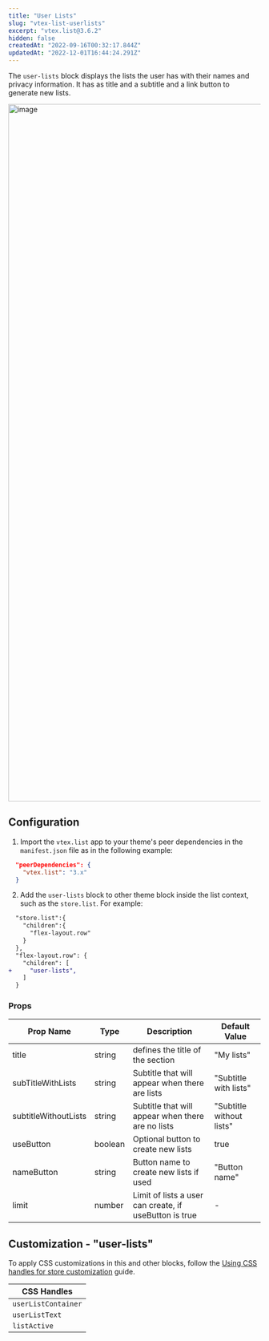 ```yaml
---
title: "User Lists"
slug: "vtex-list-userlists"
excerpt: "vtex.list@3.6.2"
hidden: false
createdAt: "2022-09-16T00:32:17.844Z"
updatedAt: "2022-12-01T16:44:24.291Z"
---
```

The `user-lists` block displays the lists the user has with their names and privacy information. It has as title and a subtitle and a link button to generate new lists.

<img width="1392" alt="image" src="https://user-images.githubusercontent.com/76453090/190492242-fdddc8d1-ca4e-405c-a46d-b9315a9f392f.png"/>

## Configuration

1. Import the `vtex.list` app to your theme's peer dependencies in the `manifest.json` file as in the following example:

```json
  "peerDependencies": {
    "vtex.list": "3.x"
  }
```

2. Add the `user-lists` block to other theme block inside the list context, such as the `store.list`. For example:

```diff
  "store.list":{
    "children":{
      "flex-layout.row"
    }
  },
  "flex-layout.row": {
    "children": [
+     "user-lists",
    ]
  }
```

### Props

| Prop Name            | Type    | Description                                            | Default Value            |
| -------------------- | ------- | ------------------------------------------------------ | ------------------------ |
| title                | string  | defines the title of the section                       | "My lists"               |
| subTitleWithLists    | string  | Subtitle that will appear when there are lists         | "Subtitle with lists"    |
| subtitleWithoutLists | string  | Subtitle that will appear when there are no lists      | "Subtitle without lists" |
| useButton            | boolean | Optional button to create new lists                    | true                     |
| nameButton           | string  | Button name to create new lists if used                | "Button name"            |
| limit                | number  | Limit of lists a user can create, if useButton is true | -                        |

## Customization - "user-lists"

To apply CSS customizations in this and other blocks, follow the [Using CSS handles for store customization](https://developers.vtex.com/vtex-developer-docs/docs/vtex-io-documentation-using-css-handles-for-store-customization) guide.

| CSS Handles         |
| ------------------- |
| `userListContainer` |
| `userListText`      |
| `listActive`        |
